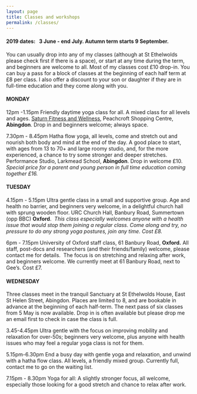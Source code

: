 ```yaml
---
layout: page
title: Classes and workshops
permalink: /classes/
---
```


#### 2019 dates: &nbsp; 3 June - end July. Autumn term starts 9 September.

You can usually drop into any of my classes (although at St Ethelwolds please check first if there is a space), or start at any time during the term, and beginners are welcome to all. Most of my classes cost &pound;10 drop-in. You can buy a pass for a block of classes at the beginning of each half term at &pound;8 per class. I also offer a discount to your son or daughter if they are in full-time education and they come along with you.

#### **MONDAY**

12pm -1.15pm Friendly daytime yoga class for all. A mixed class for all levels and ages. [Saturn Fitness and Wellness](http://www.saturnfitness.co.uk/), Peachcroft Shopping Centre, **Abingdon**. Drop in and beginners welcome; always space.

7\.30pm - 8.45pm Hatha flow yoga, all levels, come and stretch out and nourish both body and mind at the end of the day. A good place to start, with ages from 13 to 70+ and large roomy studio, and, for the more experienced, a chance to try some stronger and deeper stretches. Performance Studio, Larkmead School, **Abingdon**. Drop in welcome &pound;10. *Special price for a parent and young person in full time education coming together &pound;16.*

#### **TUESDAY**

4\.15pm - 5.15pm Ultra gentle class in a small and supportive group. Age and health no barrier, and beginners very welcome, in a delightful church hall with sprung wooden floor. URC Church Hall, Banbury Road, Summertown (opp BBC) **Oxford**.&nbsp; *This class especially welcomes anyone with a health issue that would stop them joining a regular class. Come along and try, no pressure to do any strong yoga postures, join any time. Cost &pound;8.*

6pm - 7.15pm University of Oxford staff class, 61 Banbury Road, **Oxford.** All staff, post-docs and researchers (and their friends/family) welcome, please contact me for details.&nbsp; The focus is on stretching and relaxing after work, and beginners welcome. We currently meet at 61 Banbury Road, next to Gee’s. Cost &pound;7.

#### **WEDNESDAY**

Three classes meet in the tranquil Sanctuary at St Ethelwolds House, East St Helen Street, Abingdon. Places are limited to 8, and are bookable in advance at the beginning of each half-term. The next pass of six classes from 5 May is now available. Drop in is often available but please drop me an email first to check in case the class is full.

3\.45-4.45pm Ultra gentle with the focus on improving mobility and relaxation for over-50s; beginners very welcome, plus anyone with health issues who may feel a regular yoga class is not for them.&nbsp;

5\.15pm-6.30pm End a busy day with gentle yoga and relaxation, and unwind with a hatha flow class. All levels, a friendly mixed group. Currently full, contact me to go on the waiting list.

7\.15pm - 8.30pm Yoga for all: A slightly stronger focus, all welcome, especially those looking for a good stretch and chance to relax after work.&nbsp;

<br>&nbsp;
